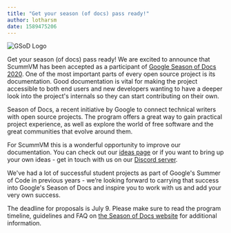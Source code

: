 ```yaml
---
title: "Get your season (of docs) pass ready!"
author: lotharsm
date: 1589475206
---
```


![GSoD Logo](/data/news/GSoD2020Logo.png)

Get your season (of docs) pass ready! We are excited to announce that ScummVM has been accepted as a participant of [Google Season of Docs 2020](https://developers.google.com/season-of-docs). One of the most important parts of every open source project is its documentation. Good documentation is vital for making the project accessible to both end users and new developers wanting to have a deeper look into the project's internals so they can start contributing on their own.

Season of Docs, a recent initiative by Google to connect technical writers with open source projects. The program offers a great way to gain practical project experience, as well as explore the world of free software and the great communities that evolve around them. 

For ScummVM this is a wonderful opportunity to improve our documentation. You can check out our [ideas page](https://wiki.scummvm.org/index.php?title=Season_of_Docs/GSoD_Ideas) or if you want to bring up your own ideas - get in touch with us on our [Discord server](https://discord.gg/6TBm9hJ).

We've had a lot of successful student projects as part of Google's Summer of Code in previous years - we’re looking forward to carrying that success into Google's Season of Docs and inspire you to work with us and add your very own success.

The deadline for proposals is July 9. Please make sure to read the program timeline, guidelines and FAQ on [the Season of Docs website](https://developers.google.com/season-of-docs)  for additional information.
